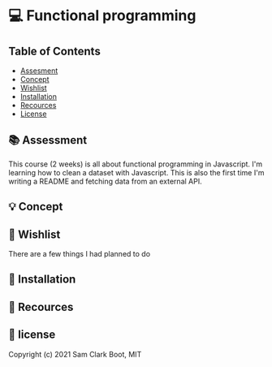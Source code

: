 # :computer: Functional programming

## Table of Contents
* [Assesment](https://github.com/samclarkb/Functional-programming#books-assessment)
* [Concept](https://github.com/samclarkb/Functional-programming#bulb-concept)
* [Wishlist](https://github.com/samclarkb/Functional-programming#memo-wishlist)
* [Installation](https://github.com/samclarkb/Functional-programming#wrench-installation)
* [Recources](https://github.com/samclarkb/Functional-programming#mag_right-recources)
* [License](https://github.com/samclarkb/Functional-programming#bookmark-license)

## :books: Assessment
This course (2 weeks) is all about functional programming in Javascript. I'm learning how to clean a dataset with Javascript. This is also the first time I'm writing a README and fetching data from an external API.

## :bulb: Concept

## :memo: Wishlist
There are a few things I had planned to do 

## :wrench: Installation

## :mag_right: Recources

## :bookmark: license 
Copyright (c) 2021 Sam Clark Boot, MIT



